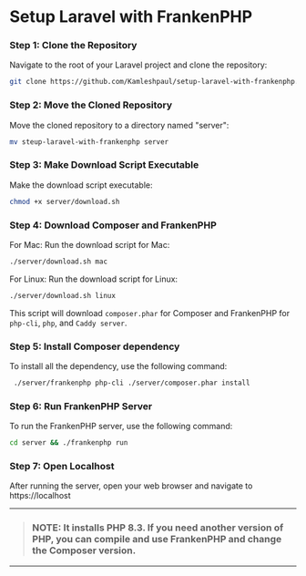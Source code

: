 # Setup Laravel with FrankenPHP

### Step 1: Clone the Repository

Navigate to the root of your Laravel project and clone the repository:
```sh
git clone https://github.com/Kamleshpaul/setup-laravel-with-frankenphp.git
```


### Step 2: Move the Cloned Repository
Move the cloned repository to a directory named "server":
```sh
mv steup-laravel-with-frankenphp server
```


### Step 3: Make Download Script Executable
Make the download script executable:
```sh
chmod +x server/download.sh
```

### Step 4: Download Composer and FrankenPHP
For Mac:
Run the download script for Mac:
```sh
./server/download.sh mac
```

For Linux:
Run the download script for Linux:
```sh
./server/download.sh linux
```

This script will download `composer.phar` for Composer and FrankenPHP for `php-cli`, `php`, and `Caddy server`.

### Step 5: Install Composer dependency
To install all the dependency, use the following command:
```sh
 ./server/frankenphp php-cli ./server/composer.phar install
```

### Step 6: Run FrankenPHP Server
To run the FrankenPHP server, use the following command:
```sh
cd server && ./frankenphp run
```

### Step 7: Open Localhost
After running the server, open your web browser and navigate to https://localhost

---

> ### NOTE: It installs PHP 8.3. If you need another version of PHP, you can compile and use FrankenPHP and change the Composer version.

---

